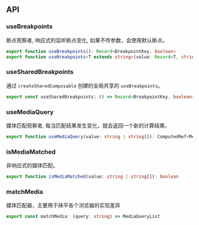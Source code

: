 ## API

### useBreakpoints

断点观察者, 响应式的监听断点变化, 如果不传参数，会使用默认断点。

```ts
export function useBreakpoints(): Record<BreakpointKey, boolean>
export function useBreakpoints<T extends string>(value: Record<T, string>): Record<T, boolean>
```

### useSharedBreakpoints

通过 `createSharedComposable` 创建的全局共享的 `useBreakpoints`。

```ts
export const useSharedBreakpoints: () => Record<BreakpointKey, boolean>
```

### useMediaQuery

媒体匹配观察者, 每当匹配结果发生变化，就会返回一个新的计算结果。

```ts
export function useMediaQuery(value: string | string[]): ComputedRef<MediaQueryState>
```

### isMediaMatched

非响应式的媒体匹配。

```ts
export function isMediaMatched(value: string | string[]): boolean
```

### matchMedia

媒体匹配器，主要用于抹平各个浏览器的实现差异

```ts
export const matchMedia: (query: string) => MediaQueryList
```
